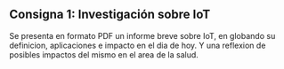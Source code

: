 ## Consigna 1: Investigación sobre IoT

Se presenta en formato PDF un informe breve sobre IoT, en globando su definicion, aplicaciones e impacto en el dia de hoy. Y una  reflexion de posibles impactos del mismo en el area de la salud.
